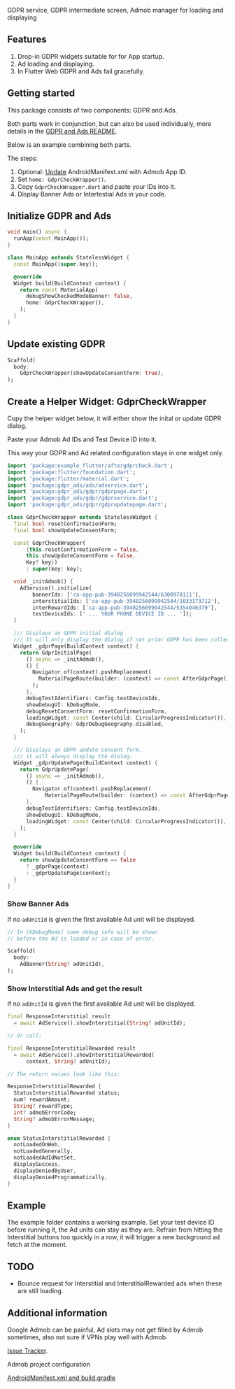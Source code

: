 GDPR service, GDPR intermediate screen, Admob manager for loading and displaying 

## Features

1. Drop-in GDPR widgets suitable for for App startup.
2. Ad loading and displaying.
3. In Flutter Web GDPR and Ads fail gracefully.

## Getting started

This package consists of two components: GDPR and Ads.

Both parts work in conjunction, but can also be used individually, 
more details in the [GDPR and Ads README](README_gdpr_ads.md).

Below is an example combining both parts. 

The steps:

1. Optional: [Update](README_admob.md) AndroidManifest.xml with Admob App ID. 
2. Set `home: GdprCheckWrapper()`.
3. Copy `GdprCheckWrapper.dart` and paste your IDs into it.
4. Display Banner Ads or Intertestial Ads in your code.

## Initialize GDPR and Ads

```dart
void main() async {
  runApp(const MainApp());
}

class MainApp extends StatelessWidget {
  const MainApp({super.key});

  @override
  Widget build(BuildContext context) {
    return const MaterialApp(
      debugShowCheckedModeBanner: false,
      home: GdprCheckWrapper(),
    );
  }
}
```

## Update existing GDPR 

```dart
Scaffold(
  body: 
    GdprCheckWrapper(showUpdateConsentForm: true),
);
```

## Create a Helper Widget: GdprCheckWrapper

Copy the helper widget below, it will either show the inital or update GDPR dialog. 

Paste your Admob Ad IDs and Test Device ID into it.

This way your GDPR and Ad related configuration stays in one widget only.

```dart
import 'package:example_flutter/aftergdprcheck.dart';
import 'package:flutter/foundation.dart';
import 'package:flutter/material.dart';
import 'package:gdpr_ads/ads/adservice.dart';
import 'package:gdpr_ads/gdpr/gdprpage.dart';
import 'package:gdpr_ads/gdpr/gdprservice.dart';
import 'package:gdpr_ads/gdpr/gdprupdatepage.dart';

class GdprCheckWrapper extends StatelessWidget {
  final bool resetConfirmationForm;
  final bool showUpdateConsentForm;

  const GdprCheckWrapper(
      {this.resetConfirmationForm = false,
      this.showUpdateConsentForm = false,
      Key? key})
      : super(key: key);

  void _initAdmob() {
    AdService().initialize(
        bannerIds: ['ca-app-pub-3940256099942544/6300978111'],
        interstitialIds: ['ca-app-pub-3940256099942544/1033173712'],
        interRewardIds: ['ca-app-pub-3940256099942544/5354046379'],
        testDeviceIds: [' ... YOUR PHONE DEVICE ID ... ']);
  }

  /// Displays an GDPR initial dialog
  /// It will only display the dialog if not prior GDPR has been collected.
  Widget _gdprPage(BuildContext context) {
    return GdprInitialPage(
      () async => _initAdmob(),
      () {
        Navigator.of(context).pushReplacement(
          MaterialPageRoute(builder: (context) => const AfterGdprPage()),
        );
      },
      debugTestIdentifiers: Config.testDeviceIds,
      showDebugUI: kDebugMode,
      debugResetConsentForm: resetConfirmationForm,
      loadingWidget: const Center(child: CircularProgressIndicator()),
      debugGeography: GdprDebugGeography.disabled,
    );
  }

  /// Displays an GDPR update consent form.
  /// it will always display the dialog.
  Widget _gdprUpdatePage(BuildContext context) {
    return GdprUpdatePage(
      () async => _initAdmob(),
      () {
        Navigator.of(context).pushReplacement(
            MaterialPageRoute(builder: (context) => const AfterGdprPage()));
      },
      debugTestIdentifiers: Config.testDeviceIds,
      showDebugUI: kDebugMode,
      loadingWidget: const Center(child: CircularProgressIndicator()),
    );
  }

  @override
  Widget build(BuildContext context) {
    return showUpdateConsentForm == false
      ? _gdprPage(context)
      : _gdprUpdatePage(context);
  }
}
```

### Show Banner Ads

If no `adUnitId` is given the first available Ad unit will be displayed.

```dart
// In [kDebugMode] some debug info will be shown 
// before the Ad is loaded or in case of error.

Scaffold(
  body:
    AdBanner(String? adUnitId),
);
```

### Show Interstitial Ads and get the result

If no `adUnitId` is given the first available Ad unit will be displayed.

```dart
final ResponseInterstitial result 
  = await AdService().showInterstitial(String? adUnitId);

// Or call:

final ResponseInterstitialRewarded result 
  = await AdService().showInterstitialRewarded(
      context, String? adUnitId);

// The return values look like this:

ResponseInterstitialRewarded {
  StatusInterstitialRewarded status;
  num? rewardAmount;
  String? rewardType;
  int? admobErrorCode;
  String? admobErrorMessage;
}

enum StatusInterstitialRewarded {
  notLoadedOnWeb,
  notLoadedGenerally,
  notLoadedAdIdNotSet,
  displaySuccess,
  displayDeniedByUser,
  displayDeniedProgrammatically,
}
```

## Example

The example folder contains a working example. Set your test device ID before running it, the Ad units can stay as they are. Refrain from hitting the Interstitial buttons too quickly in a row, it will trigger a new background ad fetch at the moment. 

## TODO

- Bounce request for Interstitial and InterstitialRewarded ads when these are still loading.

## Additional information

Google Admob can be painful, Ad slots may not get filled by Admob sometimes, also not sure if VPNs play well with Admob.  

[Issue Tracker](https://github.com/xErik/gdpr_ads/issues).

Admob project configuration

[AndroidManifest.xml and build.gradle](README_admob.md)

